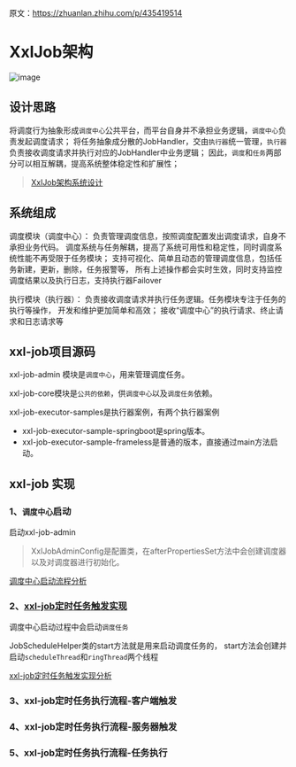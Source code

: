 
原文：<https://zhuanlan.zhihu.com/p/435419514>

# XxlJob架构


![image](https://github.com/hi-mamba/middleware-learning/assets/7867225/5c0b39dd-fd1a-4140-a087-7f52a10eccbd)

## 设计思路

将调度行为抽象形成`调度中心`公共平台，而平台自身并不承担业务逻辑，`调度中心`负责发起调度请求； 
将任务抽象成分散的JobHandler，交由`执行器`统一管理，`执行器`负责接收调度请求并执行对应的JobHandler中业务逻辑； 
因此，`调度`和`任务`两部分可以相互解耦，提高系统整体稳定性和扩展性；

> [XxlJob架构系统设计](https://developer.aliyun.com/article/789494)

## 系统组成

调度模块（调度中心）： 负责管理调度信息，按照调度配置发出调度请求，自身不承担业务代码。
调度系统与任务解耦，提高了系统可用性和稳定性，同时调度系统性能不再受限于任务模块； 
支持可视化、简单且动态的管理调度信息，包括任务新建，更新，删除，任务报警等，
所有上述操作都会实时生效，同时支持监控调度结果以及执行日志，支持执行器Failover

执行模块（执行器）： 负责接收调度请求并执行任务逻辑。任务模块专注于任务的执行等操作，
开发和维护更加简单和高效； 接收“调度中心”的执行请求、终止请求和日志请求等

## xxl-job项目源码

xxl-job-admin 模块是`调度中心`，用来管理调度任务。

xxl-job-core模块是`公共的依赖`，供`调度中心`以及`调度任务`依赖。

xxl-job-executor-samples是执行器案例，有两个执行器案例
- xxl-job-executor-sample-springboot是spring版本。
- xxl-job-executor-sample-frameless是普通的版本，直接通过main方法启动。


## xxl-job 实现

### 1、`调度中心`启动
 启动xxl-job-admin
 > XxlJobAdminConfig是配置类，在afterPropertiesSet方法中会创建调度器以及对调度器进行初始化。

[调度中心启动流程分析](https://zhuanlan.zhihu.com/p/435419514)

### 2、[xxl-job定时任务触发实现](05、xxl-job定时任务触发实现.md])

调度中心启动过程中会启动`调度任务`

JobScheduleHelper类的start方法就是用来启动调度任务的，
start方法会创建并启动`scheduleThread`和`ringThread`两个线程

[xxl-job定时任务触发实现分析](https://zhuanlan.zhihu.com/p/436447196)


### 3、xxl-job定时任务执行流程-客户端触发

### 4、xxl-job定时任务执行流程-服务器触发


### 5、xxl-job定时任务执行流程-任务执行
